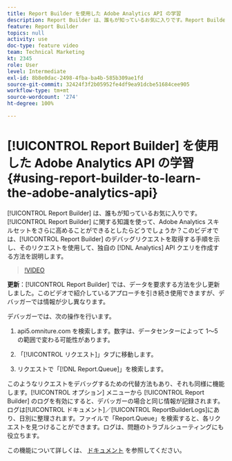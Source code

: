 ```yaml
---
title: Report Builder を使用した Adobe Analytics API の学習
description: Report Builder は、誰もが知っているお気に入りです。Report Builder に関する知識を使って、Adobe Analytics スキルセットをさらに高めることができるとしたらどうでしょうか？このビデオでは、Report Builder のデバッグリクエストを取得する手順を示し、そのリクエストを使用して、独自の Analytics API クエリを作成する方法を説明します。
feature: Report Builder
topics: null
activity: use
doc-type: feature video
team: Technical Marketing
kt: 2345
role: User
level: Intermediate
exl-id: 8b8e0dac-2498-4fba-ba4b-585b309ae1fd
source-git-commit: 32424f3f2b05952fe4df9ea91dcbe51684cee905
workflow-type: tm+mt
source-wordcount: '274'
ht-degree: 100%

---
```


# [!UICONTROL Report Builder] を使用した Adobe Analytics API の学習 {#using-report-builder-to-learn-the-adobe-analytics-api}

[!UICONTROL Report Builder] は、誰もが知っているお気に入りです。[!UICONTROL Report Builder] に関する知識を使って、Adobe Analytics スキルセットをさらに高めることができるとしたらどうでしょうか？このビデオでは、[!UICONTROL Report Builder] のデバッグリクエストを取得する手順を示し、そのリクエストを使用して、独自の [!DNL Analytics] API クエリを作成する方法を説明します。

>[!VIDEO](https://video.tv.adobe.com/v/25442/?quality=12)

**更新**：[!UICONTROL Report Builder] では、データを要求する方法を少し更新しました。このビデオで紹介しているアプローチを引き続き使用できますが、デバッガーでは情報が少し異なります。

デバッガーでは、次の操作を行います。

1. api5.omniture.com を検索します。数字は、データセンターによって 1〜5 の範囲で変わる可能性があります。

2. 「[!UICONTROL リクエスト]」タブに移動します。

3. リクエストで「[!DNL Report.Queue]」を検索します。

このようなリクエストをデバッグするための代替方法もあり、それも同様に機能します。[!UICONTROL オプション] メニューから [!UICONTROL Report Builder] のログを有効にすると、デバッガーの場合と同じ情報が記録されます。ログは[!UICONTROL ドキュメント]／[!UICONTROL ReportBuilderLogs]にあり、日別に整理されます。ファイルで「Report.Queue」を検索すると、各リクエストを見つけることができます。ログは、問題のトラブルシューティングにも役立ちます。

この機能について詳しくは、 [ドキュメント](https://www.adobe.io/) を参照してください。
